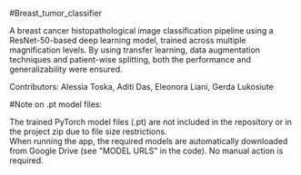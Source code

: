 #Breast_tumor_classifier

A breast cancer histopathological image classification pipeline using a ResNet-50-based deep learning model, trained across multiple magnification levels. By using transfer learning, data augmentation techniques and patient-wise splitting, both the performance and generalizability were ensured.

Contributors: Alessia Toska, Aditi Das, Eleonora Liani, Gerda Lukosiute

#Note on .pt model files:

The trained PyTorch model files (.pt) are not included in the repository or in the project zip due to file size restrictions.  
When running the app, the required models are automatically downloaded from Google Drive (see "MODEL URLS" in the code). No manual action is required.
